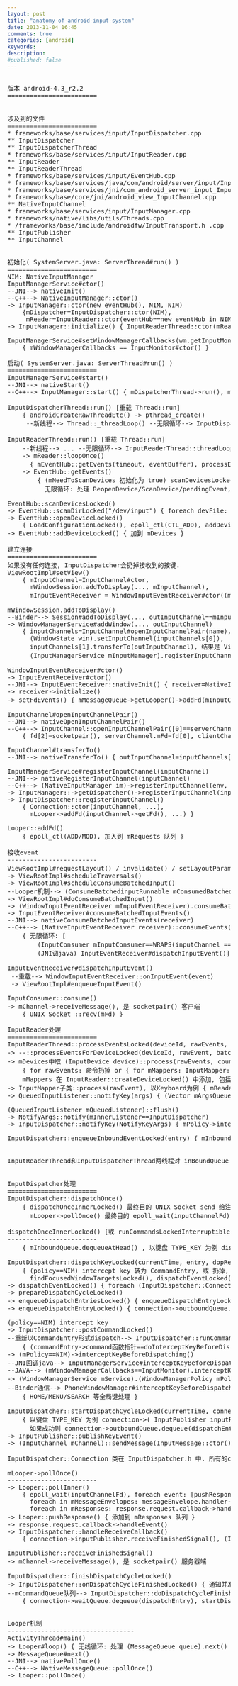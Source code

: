 ```yaml
---
layout: post
title: "anatomy-of-android-input-system"
date: 2013-11-04 16:45
comments: true
categories: [android]
keywords: 
description: 
#published: false
---
```


<pre>

版本 android-4.3_r2.2
========================


涉及到的文件
========================
* frameworks/base/services/input/InputDispatcher.cpp
** InputDispatcher
** InputDispatcherThread
* frameworks/base/services/input/InputReader.cpp
** InputReader
** InputReaderThread
* frameworks/base/services/input/EventHub.cpp
* frameworks/base/services/java/com/android/server/input/InputManagerService.java
* frameworks/base/services/jni/com_android_server_input_InputManagerService.cpp
* frameworks/base/core/jni/android_view_InputChannel.cpp
** NativeInputChannel
* frameworks/base/services/input/InputManager.cpp
* frameworks/native/libs/utils/Threads.cpp
* /frameworks/base/include/androidfw/InputTransport.h .cpp
** InputPublisher
** InputChannel


初始化( SystemServer.java: ServerThread#run() )
========================
NIM: NativeInputManager
InputManagerService#ctor()
--JNI--> nativeInit()
--C++--> NativeInputManager::ctor()
-> InputManager::ctor(new eventHub(), NIM, NIM)
    {mDispatcher=InputDispatcher::ctor(NIM),
     mReader=InputReader::ctor(eventHub==new eventHub in NIM, NIM, mDispatcher), InputReader::mQueuedListener=QueuedInputListener::ctor(mDispatcher)) }
-> InputManager::initialize() { InputReaderThread::ctor(mReader), InputDispatcherThread::ctor() }

InputManagerService#setWindowManagerCallbacks(wm.getInputMonitor())
    { mWindowManagerCallbacks == InputMonitor#ctor() }

启动( SystemServer.java: ServerThread#run() )
========================
InputManagerService#start()
--JNI--> nativeStart()
--C++--> InputManager::start() { mDispatcherThread->run(), mReaderThread->run() }

InputDispatcherThread::run() [重载 Thread::run]
    { androidCreateRawThreadEtc() -> pthread_create()
     --新线程--> Thread::_threadLoop() --无限循环--> InputDispatcherThread::threadLoop() -> Dispatcher::dispatchOnce() }

InputReaderThread::run() [重载 Thread::run]
    --新线程--> ... --无限循环--> InputReaderThread::threadLoop()
    -> mReader::loopOnce()
      { mEventHub::getEvents(timeout, eventBuffer), processEventsLocked(eventBuffer), 更新inputDevices列表, mQueuedListener::flush() }
    -> EventHub::getEvents()
        { (mNeedToScanDevices 初始化为 true) scanDevicesLocked(),
          无限循环: 处理 ReopenDevice/ScanDevice/pendingEvent, epoll_wait(device_fds) 获取 pendingEvent }

EventHub::scanDevicesLocked()
-> EventHub::scanDirLocked("/dev/input") { foreach devFile: openDeviceLocked(devname) }
-> EventHub::openDeviceLocked()
    { LoadConfigurationLocked(), epoll_ctl(CTL_ADD), addDeviceLocked() }
-> EventHub::addDeviceLocked() { 加到 mDevices }

建立连接
========================
如果没有任何连接, InputDispatcher会扔掉接收到的按键.
ViewRootImpl#setView()
    { mInputChannel=InputChannel#ctor,
      mWindowSession.addToDisplay(..., mInputChannel),
      mInputEventReceiver = WindowInputEventReceiver#ctor((mInputChannel==transfer过来的客户端channel), Looper.myLooper()) }

mWindowSession.addToDisplay()
--Binder--> Session#addToDisplay(..., outInputChannel==mInputChannel)
-> WindowManagerService#addWindow(..., outInputChannel)
    { inputChannels=InputChannel#openInputChannelPair(name),
      (WindowState win).setInputChannel(inputChannels[0]),
      inputChannels[1].transferTo(outInputChannel), 结果是 ViewRootImpl#mInputChannel 赋值为 socketpair() 客户端
      (InputManagerService mInputManager).registerInputChannel(win.mInputChannel==inputChannels[0], ...), 结果是 InputDispatcher 中一个 Connection::inputChannel 赋值为 socketpair() 服务器端 }

WindowInputEventReceiver#ctor()
-> InputEventReceiver#ctor()
--JNI--> InputEventReceiver::nativeInit() { receiver=NativeInputEventReceiver::ctor(), receiver->initialize() }
-> receiver->initialize()
-> setFdEvents() { mMessageQueue->getLooper()->addFd(mInputConsumer.getChannel()->getFd()) 客户端, ViewRootImpl Looper }

InputChannel#openInputChannelPair()
--JNI--> nativeOpenInputChannelPair()
--C++--> InputChannel::openInputChannelPair([0]==serverChannel, [1]==clientChannel)
    { fd[2]=socketpair(), serverChannel.mFd=fd[0], clientChannel.mFd=fd[1] }

InputChannel#transferTo()
--JNI--> nativeTransferTo() { outInputChannel=inputChannels[1], inputChannels[1]==null }

InputManagerService#registerInputChannel(inputChannel)
--JNI--> nativeRegisterInputChannel(inputChannel)
--C++--> (NativeInputManager im)->registerInputChannel(env, inputChannel, ...)
-> InputManager::->getDispatcher()->registerInputChannel(inputChannel, ...)
-> InputDispatcher::registerInputChannel()
    { Connection::ctor(inputChannel, ...),
      mLooper->addFd(inputChannel->getFd(), ...) }

Looper::addFd()
    { epoll_ctl(ADD/MOD), 加入到 mRequests 队列 }

接收event
------------------------
ViewRootImpl#requestLayout() / invalidate() / setLayoutParams() 等
-> ViewRootImpl#scheduleTraversals()
-> ViewRootImpl#scheduleConsumeBatchedInput()
--Looper机制--> (ConsumeBatchedinputRunnable mConsumedBatchedInputRunnable)#run()
-> ViewRootImpl#doConsumeBatchedInput()
-> (WindowInputEventReceiver mInputEventReceiver).consumeBatchedInputEvents()
-> InputEventReceiver#consumeBatchedInputEvents()
--JNI--> nativeConsumeBatchedInputEvents(receiver)
--C++--> (NativeInputEventReceiver receiver)::consumeEvents()
    { 无限循环: [
        (InputConsumer mInputConsumer==WRAPS(inputChannel == InputEventReceiver 构造时传入)).consume(),
        (JNI调java) InputEventReceiver#dispatchInputEvent()] }

InputEventReceiver#dispatchInputEvent()
 --重载--> WindowInputEventReceiver::onInputEvent(event)
 -> ViewRootImpl#enqueueInputEvent()

InputConsumer::consume()
-> mChannel->receiveMessage(), 是 socketpair() 客户端
    { UNIX Socket ::recv(mFd) }

InputReader处理
========================
InputReaderThread::processEventsLocked(deviceId, rawEvents, count)
-> --::processEventsForDeviceLocked(deviceId, rawEvent, batchSize) [或 add/remove)DeviceLocked / handleConfigurationChangedLocked]
-> mDevices中取 (InputDevice device)::process(rawEvents, count)
    { for rawEvents: 命令扔掉 or { for mMappers: InputMapper::process(rawEvent) } }
    mMappers 在 InputReader::createDeviceLocked() 中添加, 包括 (Switch/Vibrator/Keyboard/Cursor/MultiTouch/SingleTouch/Joystick)InputMapper
-> InputMapper子类::process(rawEvent), 以Keyboard为例 { mReader->mQueuedListener::notifyKey(args) }
-> QueuedInputListener::notifyKey(args) { (Vector<NotifyArgs*> mArgsQueue).push(new NotifyKeyArgs(*args)) }

(QueuedInputListener mQueuedListener)::flush()
-> NotifyArgs::notify(mInnerListener==InputDispatcher)
-> InputDispatcher::notifyKey(NotifyKeyArgs) { mPolicy->interceptKeyBeforeQueueing(), enqueueInboundEventLocked(newEntry) }

InputDispatcher::enqueueInboundEventLocked(entry) { mInboundQueue.enqueueAtTail(entry) }


InputReaderThread和InputDispatcherThread两线程对 inBoundQueue 的访问是通过 InputDispatcher::mLock 锁来保护的.


InputDispatcher处理
========================
InputDispatcher::dispatchOnce()
    { dispatchOnceInnerLocked() 最终目的 UNIX Socket send 给注册的 inputChannel,
      mLooper->pollOnce() 最终目的 epoll_wait(inputChannelFd) 确认应用返回的已处理消息 }

dispatchOnceInnerLocked() [或 runCommandsLockedInterruptible()]
------------------------
    { mInboundQueue.dequeueAtHead() , 以键盘 TYPE_KEY 为例 dispatchKeyLocked() }

InputDispatcher::dispatchKeyLocked(currentTime, entry, dopReason, nextWakeupTime)
    { (policy==NIM) intercept key 转为 CommandEntry, 或 扔掉, 或
      findFocusedWindowTargetsLocked(), dispatchEventLocked(currentTime, entry, inputTargets) }
-> dispatchEventLocked() { foreach (InputDispatcher::Connection connection): prepareDispatchCycleLocked() }
-> prepareDispatchCycleLocked()
-> enqueueDispatchEntriesLocked() { enqueueDispatchEntryLocked(), 若之前为空则 startDispatchCycleLocked() }
-> enqueueDispatchEntryLocked() { connection->outboundQueue.enqueueAtTail(dispatchEntry) }

(policy==NIM) intercept key
-> InputDispatcher::postCommandLocked()
--重新以CommandEntry形式dispatch--> InputDispatcher::runCommandsLockedInterruptible()
    { (commandEntry->command函数指针==doInterceptKeyBeforeDispatchingLockedInterruptible)(commandEntry) }
-> (mPolicy==NIM)->interceptKeyBeforeDispatching()
--JNI回调java--> InputManagerService#interceptKeyBeforeDispatching()
--JAVA--> (mWindowManagerCallbacks==InputMonitor).interceptKeyBeforeDispatching()
-> (WindowManagerService mService).(WindowManagerPolicy mPolicy==Binder通信的PhoneWindowManager).interceptKeyBeforeDispatching()
--Binder通信--> PhoneWindowManager#interceptKeyBeforeDispatching()
    { HOME/MENU/SEARCH 等全局键处理 }

InputDispatcher::startDispatchCycleLocked(currentTime, connection)
    { 以键盘 TYPE_KEY 为例 connection->( InputPublisher inputPublisher ==WRAPS(mChannel)== connection 建立时的 inputChannel == NativeInputChannel 建立时的 inputChannel )->publishKeyEvent(),
      如果成功则 connection->outboundQueue.dequeue(dispatchEntry), connection->waitQueue.enqueueAtTail(dispatchEntry) }
-> InputPublisher::publishKeyEvent()
-> (InputChannel mChannel)::sendMessage(InputMessage::ctor()) { UNIX Socket ::send(mFd, msg ...) }

InputDispatcher::Connection 类在 InputDispatcher.h 中. 所有的connection在 InputDispatcher::registerInputChannel() 中注册.

mLooper->pollOnce()
------------------------
-> Looper::pollInner()
    { epoll_wait(inputChannelFd), foreach event: [pushResponse(events, mRequests[idx])],
      foreach in mMessageEnvelopes: messageEnvelope.handler->handleMessage(messageEnvelope.messge),
      foreach in mResponses: response.request.callback->handleEvent() }
-> Looper::pushResponse() { 添加到 mResponses 队列 }
-> response.request.callback->handleEvent()
-> InputDispatcher::handleReceiveCallback()
    { connection->inputPublisher.receiveFinishedSignal(), (InputDispatcher d)->finishDispatchCycleLocked() }

InputPublisher::receiveFinishedSignal()
-> mChannel->receiveMessage(), 是 socketpair() 服务器端

InputDispatcher::finishDispatchCycleLocked()
-> InputDispatcher::onDispatchCycleFinishedLocked() { 通知并准备下个 dispatch cycle }
--mCommandQueue队列--> InputDispatcher::doDispatchCycleFinishedLockedInterruptible()
    { connection->waitQueue.dequeue(dispatchEntry), startDispatchCycleLocked() }


Looper机制
----------------------------------
ActivityThread#main()
-> Looper#loop() { 无线循环: 处理 (MessageQueue queue).next() }
-> MessageQueue#next()
--JNI--> nativePollOnce()
--C++--> NativeMessageQueue::pollOnce()
-> Looper::pollOnce()

</pre>